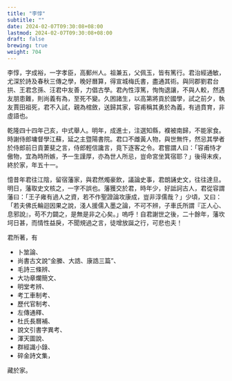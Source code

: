 ```yaml
---
title: "李惇"
subtitle: ""
date: 2024-02-07T09:30:08+08:00
lastmod: 2024-02-07T09:30:08+08:00
draft: false
brewing: true
weight: 704
---
```



李惇，字成裕，一字孝臣，高郵州人。祖兼五，父佩玉，皆有篤行。君治經通敏，尤深於詩及春秋三傳之學，晚好曆算，得宣城梅氏書，盡通其術。與同郡劉君台拱、王君念孫、汪君中友善，力倡古學。君內性淳篤，恂恂退讓，不與人較，然遇友朋患難，則尚義有為，至死不變。久困諸生，以高第將貢於國學，試之前夕，執友賈田祖死，君不入試，親為棺斂，送歸其家，容甫稱其勇於為義，有過賁育，非虛語也。

乾隆四十四年己亥，中式舉人。明年，成進士，注選知縣，襥被南歸，不能家食。時謝侍郎墉督學江蘇，延之主暨陽書院。君口不雌黃人物，與世無忤，然忌其學者於侍郎前日貢萋斐之言，侍郎輕信讒言，竟下逐客之令。君嘗謂人曰：「容甫恃才傲物，宜為時所嫉，予一生謹厚，亦為世人所忌，豈命宮坐箕宿耶？」後得末疾，終於家，年五十一。

憶昔年君往江陰，留宿藩家，與君然燭豪飲，議論史事，君朗誦史文，往往達旦。明日，藩取史文核之，一字不誤也。藩獲交於君，時年少，好詆訶古人，君從容謂藩曰：「王子雍有過人之資，若不作聖證論攻康成，豈非淳儒哉？」少頃，又曰：「若夫佛氏輪迴因果之說，淺人援儒入墨之論，不可不辨，子車氏所謂『正人心、息邪說』，苟不力闢之，是無是非之心矣。」嗚呼！自君謝世之後，二十餘年，藩坎坷日甚，而情性益戾，不聞規過之言，徒增放誕之行，可悲也夫！

君所著，有

- 卜筮論、
- 尚書古文說<q>金縢、大誥、康誥三篇</q>、
- 毛詩三條辨、
- 大功章爛簡文、
- 明堂考辨、
- 考工車制考、
- 歷代官制考、
- 左傳通釋、
- 杜氏長曆補、
- 說文引書字異考、
- 渾天圖說、
- 群經識小錄、
- 碎金詩文集，

藏於家。